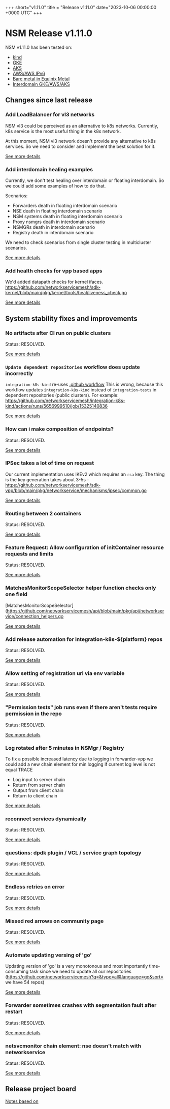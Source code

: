 
+++
short="v1.11.0"
title = "Release v1.11.0"
date="2023-10-06 00:00:00 +0000 UTC"
+++


# NSM Release v1.11.0 


NSM v1.11.0 has been tested on:
- [kind](https://github.com/networkservicemesh/integration-k8s-kind/actions?query=branch%3Arelease%2Fv1.11.0+)
- [GKE](https://github.com/networkservicemesh/integration-k8s-gke/actions?query=branch%3Arelease%2Fv1.11.0+)
- [AKS](https://github.com/networkservicemesh/integration-k8s-aks/actions?query=branch%3Arelease%2Fv1.11.0+)
- [AWS/AWS IPv6](https://github.com/networkservicemesh/integration-k8s-aws/actions?query=branch%3Arelease%2Fv1.11.0+)
- [Bare metal in Equinix Metal](https://github.com/networkservicemesh/integration-k8s-packet/actions?query=branch%3Arelease%2Fv1.11.0+)
- [Interdomain GKE/AWS/AKS](https://github.com/networkservicemesh/integration-interdomain-k8s/actions?query=branch%3Arelease%2Fv1.11.0+)

## Changes since last release

### Add LoadBalancer for vl3 networks

NSM vl3 could be perceived as an alternative to k8s networks. Currently, k8s service is the most useful thing in the k8s network.

At this moment, NSM vl3 network doesn't provide any alternative to k8s services. So we need to consider and implement the best solution for it.

[See more details](https://github.com/networkservicemesh/deployments-k8s/issues/9210)

### Add interdomain healing examples

Currently, we don't test healing over interdomain or floating interdomain. So we could add some examples of how to do that.

Scenarios:
- Forwarders death in floating interdomain scenario
- NSE death in floating interdomain scenario
- NSM systems death in floating interdomain scenario
- Proxy nsmgrs death in interdomain scenario
- NSMGRs death in interdomain scenario
- Registry death in interdomain scenario

We need to check scenarios from single cluster testing in multicluster scenarios.

[See more details](https://github.com/networkservicemesh/deployments-k8s/issues/9647)


### Add health checks for vpp based apps

We'd added datapath checks for kernel ifaces. https://github.com/networkservicemesh/sdk-kernel/blob/main/pkg/kernel/tools/heal/liveness_check.go

[See more details](https://github.com/networkservicemesh/sdk-vpp/issues/737)


## System stability fixes and improvements



### No artifacts after CI run on public clusters

Status: RESOLVED.

[See more details](https://github.com/networkservicemesh/integration-tests/issues/2874)


### `Update dependent repositories` workflow does update incorrectly

`integration-k8s-kind` re-uses [.github workflow](https://github.com/networkservicemesh/.github/blob/main/.github/workflows/update-dependent-repositories-gomod.yaml)
This is wrong, because this workflow updates `integration-k8s-kind` instead of `integration-tests` in dependent repositories (public clusters).
For example:
https://github.com/networkservicemesh/integration-k8s-kind/actions/runs/5656999510/job/15325140836

[See more details](https://github.com/networkservicemesh/integration-k8s-kind/issues/862)


###  How can i make composition of endpoints?

Status: RESOLVED.

[See more details](https://github.com/networkservicemesh/deployments-k8s/issues/9676)


### IPSec takes a lot of time on request

Our current implementation uses IKEv2 which requires an `rsa` key. 
The thing is the key generation takes about 3-5s - https://github.com/networkservicemesh/sdk-vpp/blob/main/pkg/networkservice/mechanisms/ipsec/common.go

[See more details](https://github.com/networkservicemesh/sdk-vpp/issues/745)


### Routing between 2 containers 

Status: RESOLVED.

[See more details](https://github.com/networkservicemesh/deployments-k8s/issues/9864)


### Feature Request: Allow configuration of initContainer resource requests and limits

Status: RESOLVED.

[See more details](https://github.com/networkservicemesh/cmd-admission-webhook-k8s/issues/292)


### MatchesMonitorScopeSelector helper function checks only one field

[MatchesMonitorScopeSelector](https://github.com/networkservicemesh/api/blob/main/pkg/api/networkservice/connection_helpers.go

[See more details](https://github.com/networkservicemesh/api/issues/164)


### Add release automation for integration-k8s-${platform} repos

Status: RESOLVED.

[See more details](https://github.com/networkservicemesh/integration-tests/issues/1667)


### Allow setting of registration url via env variable

Status: RESOLVED.

[See more details](https://github.com/networkservicemesh/cmd-nse-simple-vl3-docker/issues/119)


### "Permission tests" job runs even if there aren't tests require permission in the repo

Status: RESOLVED.

[See more details](https://github.com/networkservicemesh/.github/issues/40)


### Log rotated after 5 minutes in NSMgr / Registry



To fix a possible increased latency due to logging in forwarder-vpp we could add a new chain element for min logging if current log level is not equal TRACE  

- Log input to server chain
 - Return from server chain
 - Output from client chain
 - Return to client chain




[See more details](https://github.com/networkservicemesh/deployments-k8s/issues/9726)


### reconnect services dynamically

Status: RESOLVED.

[See more details](https://github.com/networkservicemesh/deployments-k8s/issues/9767)


### questions: dpdk plugin / VCL / service graph topology

Status: RESOLVED.

[See more details](https://github.com/networkservicemesh/deployments-k8s/issues/9777)


### Endless retries on error

Status: RESOLVED.

[See more details](https://github.com/networkservicemesh/sdk/issues/1500)


### Missed red arrows on community page

Status: RESOLVED.

[See more details](https://github.com/networkservicemesh/site/issues/256)


### Automate updating versing of 'go' 

Updating version of 'go' is a very monotonous and most importantly time-consuming task since we need to update all our repositories (https://github.com/networkservicemesh?q=&type=all&language=go&sort= we have 54  repos)

[See more details](https://github.com/networkservicemesh/.github/issues/36)


### Forwarder sometimes crashes with segmentation fault after restart

Status: RESOLVED.

[See more details](https://github.com/networkservicemesh/cmd-forwarder-vpp/issues/953)


### netsvcmonitor chain element: nse doesn't match with networkservice

Status: RESOLVED.

[See more details](https://github.com/networkservicemesh/sdk/issues/1521)



## Release project board

[Notes based on](https://github.com/orgs/networkservicemesh/projects/19)
